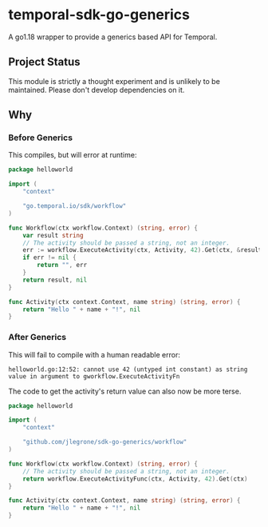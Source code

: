 # temporal-sdk-go-generics
A go1.18 wrapper to provide a generics based API for Temporal.

## Project Status

This module is strictly a thought experiment and is unlikely to be maintained. Please don't develop dependencies on it.

## Why

### Before Generics

This compiles, but will error at runtime:

```go
package helloworld

import (
	"context"

	"go.temporal.io/sdk/workflow"
)

func Workflow(ctx workflow.Context) (string, error) {
	var result string
	// The activity should be passed a string, not an integer.
	err := workflow.ExecuteActivity(ctx, Activity, 42).Get(ctx, &result)
	if err != nil {
		return "", err
	}
	return result, nil
}

func Activity(ctx context.Context, name string) (string, error) {
	return "Hello " + name + "!", nil
}
```

### After Generics

This will fail to compile with a human readable error:

```
helloworld.go:12:52: cannot use 42 (untyped int constant) as string value in argument to gworkflow.ExecuteActivityFn
```

The code to get the activity's return value can also now be more terse.

```go
package helloworld

import (
	"context"

	"github.com/jlegrone/sdk-go-generics/workflow"
)

func Workflow(ctx workflow.Context) (string, error) {
	// The activity should be passed a string, not an integer.
	return workflow.ExecuteActivityFunc(ctx, Activity, 42).Get(ctx)
}

func Activity(ctx context.Context, name string) (string, error) {
	return "Hello " + name + "!", nil
}
```
